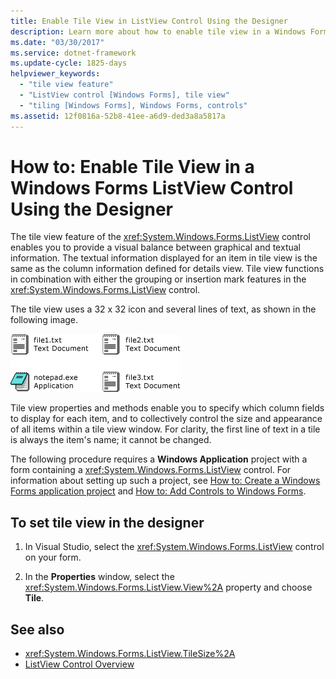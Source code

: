 ```yaml
---
title: Enable Tile View in ListView Control Using the Designer
description: Learn more about how to enable tile view in a Windows Forms ListView control using the designer.
ms.date: "03/30/2017"
ms.service: dotnet-framework
ms.update-cycle: 1825-days
helpviewer_keywords:
  - "tile view feature"
  - "ListView control [Windows Forms], tile view"
  - "tiling [Windows Forms], Windows Forms, controls"
ms.assetid: 12f0816a-52b8-41ee-a6d9-ded3a8a5817a
---
```

# How to: Enable Tile View in a Windows Forms ListView Control Using the Designer

The tile view feature of the <xref:System.Windows.Forms.ListView> control enables you to provide a visual balance between graphical and textual information. The textual information displayed for an item in tile view is the same as the column information defined for details view. Tile view functions in combination with either the grouping or insertion mark features in the <xref:System.Windows.Forms.ListView> control.

The tile view uses a 32 x 32 icon and several lines of text, as shown in the following image.

![Tile View in a ListView Control](./media/enable-tile-view-in-a-wf-listview-control-using-the-designer/tile-view-in-listview-control.gif "Tile view icons and text")

Tile view properties and methods enable you to specify which column fields to display for each item, and to collectively control the size and appearance of all items within a tile view window. For clarity, the first line of text in a tile is always the item's name; it cannot be changed.

The following procedure requires a **Windows Application** project with a form containing a <xref:System.Windows.Forms.ListView> control. For information about setting up such a project, see [How to: Create a Windows Forms application project](/visualstudio/ide/step-1-create-a-windows-forms-application-project) and [How to: Add Controls to Windows Forms](how-to-add-to-a-form.md).

## To set tile view in the designer

1. In Visual Studio, select the <xref:System.Windows.Forms.ListView> control on your form.

2. In the **Properties** window, select the <xref:System.Windows.Forms.ListView.View%2A> property and choose **Tile**.

## See also

- <xref:System.Windows.Forms.ListView.TileSize%2A>
- [ListView Control Overview](listview-control-overview-windows-forms.md)

